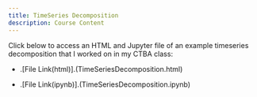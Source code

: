 ```yaml
---
title: TimeSeries Decomposition
description: Course Content
---
```


Click below to access an HTML and Jupyter file of an example timeseries decomposition that I worked on in my CTBA class:

- .[File Link(html)].(TimeSeriesDecomposition.html)

- .[File Link(ipynb)].(TimeSeriesDecomposition.ipynb)
